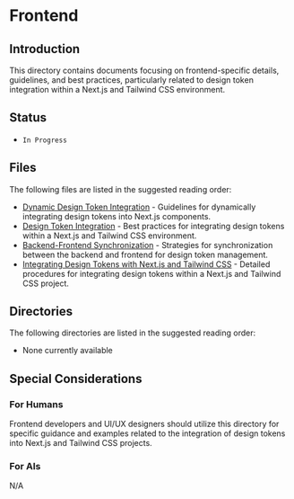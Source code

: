 # Frontend

## Introduction
This directory contains documents focusing on frontend-specific details, guidelines, and best practices, particularly related to design token integration within a Next.js and Tailwind CSS environment.

## Status
- `In Progress`

## Files
The following files are listed in the suggested reading order:
- [Dynamic Design Token Integration](./dynamic_design_token_integration.md) - Guidelines for dynamically integrating design tokens into Next.js components.
- [Design Token Integration](./design_token_integration.md) - Best practices for integrating design tokens within a Next.js and Tailwind CSS environment.
- [Backend-Frontend Synchronization](./backend_fronetned_synchronization.md) - Strategies for synchronization between the backend and frontend for design token management.
- [Integrating Design Tokens with Next.js and Tailwind CSS](./integrating_design_tokens_with_nextjs_and_tailwind_css.md) - Detailed procedures for integrating design tokens within a Next.js and Tailwind CSS project.

## Directories
The following directories are listed in the suggested reading order:
- None currently available

## Special Considerations
### For Humans
Frontend developers and UI/UX designers should utilize this directory for specific guidance and examples related to the integration of design tokens into Next.js and Tailwind CSS projects.

### For AIs
N/A